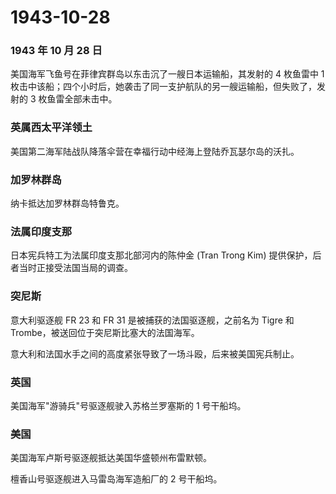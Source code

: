 # 1943-10-28

### 1943 年 10 月 28 日

美国海军飞鱼号在菲律宾群岛以东击沉了一艘日本运输船，其发射的 4 枚鱼雷中
1
枚击中该船；四个小时后，她袭击了同一支护航队的另一艘运输船，但失败了，发射的
3 枚鱼雷全部未击中。

### 英属西太平洋领土

美国第二海军陆战队降落伞营在幸福行动中经海上登陆乔瓦瑟尔岛的沃扎。

### 加罗林群岛

纳卡抵达加罗林群岛特鲁克。

### 法属印度支那

日本宪兵特工为法属印度支那北部河内的陈仲金 (Tran Trong Kim)
提供保护，后者当时正接受法国当局的调查。

### 突尼斯

意大利驱逐舰 FR 23 和 FR 31 是被捕获的法国驱逐舰，之前名为 Tigre 和
Trombe，被送回位于突尼斯比塞大的法国海军。

意大利和法国水手之间的高度紧张导致了一场斗殴，后来被美国宪兵制止。

### 英国

美国海军"游骑兵"号驱逐舰驶入苏格兰罗塞斯的 1 号干船坞。

### 美国

美国海军卢斯号驱逐舰抵达美国华盛顿州布雷默顿。

檀香山号驱逐舰进入马雷岛海军造船厂的 2 号干船坞。